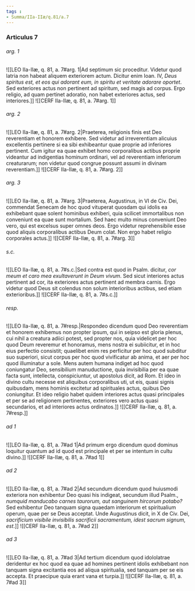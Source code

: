 ```yaml
---
tags : 
- Summa/IIa-IIæ/q.81/a.7
---
```


### Articulus 7

###### arg. 1
![[LEO IIa-IIæ, q. 81, a. 7#arg. 1|Ad septimum sic proceditur. Videtur quod latria non habeat aliquem exteriorem actum. Dicitur enim Ioan. IV, *Deus spiritus est, et eos qui adorant eum, in spiritu et veritate adorare oportet*. Sed exteriores actus non pertinent ad spiritum, sed magis ad corpus. Ergo religio, ad quam pertinet adoratio, non habet exteriores actus, sed interiores.]]
![[CERF IIa-IIæ, q. 81, a. 7#arg. 1]]

###### arg. 2
![[LEO IIa-IIæ, q. 81, a. 7#arg. 2|Praeterea, religionis finis est Deo reverentiam et honorem exhibere. Sed videtur ad irreverentiam alicuius excellentis pertinere si ea sibi exhibeantur quae proprie ad inferiores pertinent. Cum igitur ea quae exhibet homo corporalibus actibus proprie videantur ad indigentias hominum ordinari, vel ad reverentiam inferiorum creaturarum; non videtur quod congrue possunt assumi in divinam reverentiam.]]
![[CERF IIa-IIæ, q. 81, a. 7#arg. 2]]

###### arg. 3
![[LEO IIa-IIæ, q. 81, a. 7#arg. 3|Praeterea, Augustinus, in VI de Civ. Dei, commendat Senecam de hoc quod vituperat quosdam qui idolis ea exhibebant quae solent hominibus exhiberi, quia scilicet immortalibus non conveniunt ea quae sunt mortalium. Sed haec multo minus conveniunt Deo vero, qui est excelsus super omnes deos. Ergo videtur reprehensibile esse quod aliquis corporalibus actibus Deum colat. Non ergo habet religio corporales actus.]]
![[CERF IIa-IIæ, q. 81, a. 7#arg. 3]]

###### s.c.
![[LEO IIa-IIæ, q. 81, a. 7#s.c.|Sed contra est quod in Psalm. dicitur, *cor meum et caro mea exultaverunt in Deum vivum*. Sed sicut interiores actus pertinent ad cor, ita exteriores actus pertinent ad membra carnis. Ergo videtur quod Deus sit colendus non solum interioribus actibus, sed etiam exterioribus.]]
![[CERF IIa-IIæ, q. 81, a. 7#s.c.]]

###### resp.
![[LEO IIa-IIæ, q. 81, a. 7#resp.|Respondeo dicendum quod Deo reverentiam et honorem exhibemus non propter ipsum, qui in seipso est gloria plenus, cui nihil a creatura adiici potest, sed propter nos, quia videlicet per hoc quod Deum reveremur et honoramus, mens nostra ei subiicitur, et in hoc eius perfectio consistit; quaelibet enim res perficitur per hoc quod subditur suo superiori, sicut corpus per hoc quod vivificatur ab anima, et aer per hoc quod illuminatur a sole. Mens autem humana indiget ad hoc quod coniungatur Deo, sensibilium manuductione, quia invisibilia per ea quae facta sunt, intellecta, conspiciuntur, ut apostolus dicit, ad Rom. Et ideo in divino cultu necesse est aliquibus corporalibus uti, ut eis, quasi signis quibusdam, mens hominis excitetur ad spirituales actus, quibus Deo coniungitur. Et ideo religio habet quidem interiores actus quasi principales et per se ad religionem pertinentes, exteriores vero actus quasi secundarios, et ad interiores actus ordinatos.]]
![[CERF IIa-IIæ, q. 81, a. 7#resp.]]

###### ad 1
![[LEO IIa-IIæ, q. 81, a. 7#ad 1|Ad primum ergo dicendum quod dominus loquitur quantum ad id quod est principale et per se intentum in cultu divino.]]
![[CERF IIa-IIæ, q. 81, a. 7#ad 1]]

###### ad 2
![[LEO IIa-IIæ, q. 81, a. 7#ad 2|Ad secundum dicendum quod huiusmodi exteriora non exhibentur Deo quasi his indigeat, secundum illud Psalm., *numquid manducabo carnes taurorum, aut sanguinem hircorum potabo?* Sed exhibentur Deo tanquam signa quaedam interiorum et spiritualium operum, quae per se Deus acceptat. Unde Augustinus dicit, in X de Civ. Dei, *sacrificium visibile invisibilis sacrificii sacramentum, idest sacrum signum, est*.]]
![[CERF IIa-IIæ, q. 81, a. 7#ad 2]]

###### ad 3
![[LEO IIa-IIæ, q. 81, a. 7#ad 3|Ad tertium dicendum quod idololatrae deridentur ex hoc quod ea quae ad homines pertinent idolis exhibebant non tanquam signa excitantia eos ad aliqua spiritualia, sed tanquam per se eis accepta. Et praecipue quia erant vana et turpia.]]
![[CERF IIa-IIæ, q. 81, a. 7#ad 3]]

